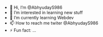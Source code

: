 - 👋 Hi, I’m @AbhyudayS986
- 👀 I’m interested in learning new stuff 
- 🌱 I’m currently learning Webdev
- 📫 How to reach me twiter @AbhyudayS986
- ⚡ Fun fact: ...

<!---
AbhyudayS986/AbhyudayS986 is a ✨ special ✨ repository because its `README.md` (this file) appears on your GitHub profile.
You can click the Preview link to take a look at your changes.
--->
